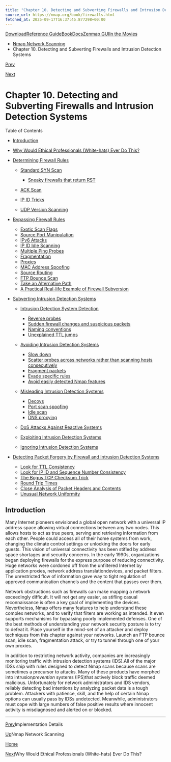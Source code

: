 ```yaml
---
title: "Chapter 10. Detecting and Subverting Firewalls and Intrusion Detection Systems | Nmap Network Scanning"
source_url: https://nmap.org/book/firewalls.html
fetched_at: 2025-09-17T16:37:45.877298+00:00
---
```


[Download](https://nmap.org/download.html)[Reference Guide](https://nmap.org/book/man.html)[Book](https://nmap.org/book/)[Docs](https://nmap.org/docs.html)[Zenmap GUI](https://nmap.org/zenmap/)[In the Movies](https://nmap.org/movies/)

* [Nmap Network Scanning](https://nmap.org/book/toc.html)
* Chapter 10. Detecting and Subverting Firewalls and Intrusion Detection Systems

[Prev](https://nmap.org/book/nse-implementation.html)

[Next](https://nmap.org/book/firewalls-ids-justification.html)

Chapter 10. Detecting and Subverting Firewalls and Intrusion Detection Systems
==========

Table of Contents

* [Introduction](https://nmap.org/book/firewalls.html#firewalls-ids-intro)
* [Why Would Ethical Professionals (White-hats) Ever Do This?](https://nmap.org/book/firewalls-ids-justification.html)
* [Determining Firewall Rules](https://nmap.org/book/determining-firewall-rules.html)
  * [Standard SYN Scan](https://nmap.org/book/determining-firewall-rules.html#fw-rules-SYN)
    * [Sneaky firewalls that return RST](https://nmap.org/book/determining-firewall-rules.html#idm45818750620944)

  * [ACK Scan](https://nmap.org/book/determining-firewall-rules.html#defeating-firewalls-ids-ackscan)
  * [IP ID Tricks](https://nmap.org/book/determining-firewall-rules.html#defeating-firewalls-ipid-tricks)
  * [UDP Version Scanning](https://nmap.org/book/determining-firewall-rules.html#fw-udp-vscan)

* [Bypassing Firewall Rules](https://nmap.org/book/firewall-subversion.html)
  * [Exotic Scan Flags](https://nmap.org/book/firewall-subversion.html#fw-exotic-flags)
  * [Source Port Manipulation](https://nmap.org/book/firewall-subversion.html#defeating-firewalls-source-port)
  * [IPv6 Attacks](https://nmap.org/book/firewall-subversion.html#defeating-firewalls-ipv6)
  * [IP ID Idle Scanning](https://nmap.org/book/firewall-subversion.html#fw-ipid-scanning)
  * [Multiple Ping Probes](https://nmap.org/book/firewall-subversion.html#fw-multi-pings)
  * [Fragmentation](https://nmap.org/book/firewall-subversion.html#defeating-firewalls-fragmentation)
  * [Proxies](https://nmap.org/book/firewall-subversion.html#fw-proxies)
  * [MAC Address Spoofing](https://nmap.org/book/firewall-subversion.html#defeating-firewalls-mac-spoofing)
  * [Source Routing](https://nmap.org/book/firewall-subversion.html#fw-src-routing)
  * [FTP Bounce Scan](https://nmap.org/book/firewall-subversion.html#fw-ftp-bounce)
  * [Take an Alternative Path](https://nmap.org/book/firewall-subversion.html#fw-alternative-path)
  * [A Practical Real-life Example of Firewall Subversion](https://nmap.org/book/firewall-subversion.html#fw-subversion-example)

* [Subverting Intrusion Detection Systems](https://nmap.org/book/subvert-ids.html)
  * [Intrusion Detection System Detection](https://nmap.org/book/subvert-ids.html#subvert-ids-detection)
    * [Reverse probes](https://nmap.org/book/subvert-ids.html#idm45818750307872)
    * [Sudden firewall changes and suspicious packets](https://nmap.org/book/subvert-ids.html#idm45818750295184)
    * [Naming conventions](https://nmap.org/book/subvert-ids.html#idm45818750289904)
    * [Unexplained TTL jumps](https://nmap.org/book/subvert-ids.html#idm45818750282560)

  * [Avoiding Intrusion Detection Systems](https://nmap.org/book/subvert-ids.html#avoid-ids)
    * [Slow down](https://nmap.org/book/subvert-ids.html#idm45818750255776)
    * [Scatter probes across networks rather than scanning hosts consecutively](https://nmap.org/book/subvert-ids.html#idm45818750216416)
    * [Fragment packets](https://nmap.org/book/subvert-ids.html#idm45818750204336)
    * [Evade specific rules](https://nmap.org/book/subvert-ids.html#idm45818750200880)
    * [Avoid easily detected Nmap features](https://nmap.org/book/subvert-ids.html#idm45818750183520)

  * [Misleading Intrusion Detection Systems](https://nmap.org/book/subvert-ids.html#misleading-ids)
    * [Decoys](https://nmap.org/book/subvert-ids.html#defeating-firewalls-decoys)
    * [Port scan spoofing](https://nmap.org/book/subvert-ids.html#defeating-firewalls-port-scan-spoofing)
    * [Idle scan](https://nmap.org/book/subvert-ids.html#idm45818750147184)
    * [DNS proxying](https://nmap.org/book/subvert-ids.html#defeating-firewalls-dns-proxy)

  * [DoS Attacks Against Reactive Systems](https://nmap.org/book/subvert-ids.html#defeating-ids-dos-attack)
  * [Exploiting Intrusion Detection Systems](https://nmap.org/book/subvert-ids.html#exploit-ids)
  * [Ignoring Intrusion Detection Systems](https://nmap.org/book/subvert-ids.html#ignore-ids)

* [Detecting Packet Forgery by Firewall and Intrusion Detection Systems](https://nmap.org/book/firewall-ids-packet-forgery.html)
  * [Look for TTL Consistency](https://nmap.org/book/firewall-ids-packet-forgery.html#ttl-consistency)
  * [Look for IP ID and Sequence Number Consistency](https://nmap.org/book/firewall-ids-packet-forgery.html#ipid-seqnum-consistency)
  * [The Bogus TCP Checksum Trick](https://nmap.org/book/firewall-ids-packet-forgery.html#bogus-tcp-cksum)
  * [Round Trip Times](https://nmap.org/book/firewall-ids-packet-forgery.html#fw-rtt)
  * [Close Analysis of Packet Headers and Contents](https://nmap.org/book/firewall-ids-packet-forgery.html#fw-pkt-headers)
  * [Unusual Network Uniformity](https://nmap.org/book/firewall-ids-packet-forgery.html#fw-net-uniformity)

[]()

Introduction[]()
----------

Many Internet pioneers envisioned a global open network with a
universal IP address space allowing virtual connections between any
two nodes. This allows hosts to act as true peers, serving and
retrieving information from each other. People could access all of
their home systems from work, changing the climate control settings or
unlocking the doors for early guests. This vision of universal
connectivity has been stifled by address space shortages and security
concerns. In the early 1990s, organizations began deploying
firewalls for the express purpose of reducing connectivity. Huge
networks were cordoned off from the unfiltered Internet by application
proxies,
network address translation[]()devices, and packet filters. The
unrestricted flow of information gave way to tight regulation of
approved communication channels and the content that passes over
them.

Network obstructions such as firewalls can make mapping a
network exceedingly difficult. It will not get any easier, as
stifling casual reconnaissance is often a key goal of implementing the
devices. Nevertheless, Nmap offers many features to help understand these
complex networks, and to verify that filters are working as intended.
It even supports mechanisms for bypassing poorly implemented
defenses. One of the best methods of understanding your
network security posture is to try to defeat it. Place yourself in
the mind-set of an attacker and deploy techniques from this chapter
against your networks. Launch an FTP bounce scan, idle scan,
fragmentation attack, or try to tunnel through one of your own
proxies.

In addition to restricting network activity, companies are
increasingly monitoring traffic with intrusion detection systems
(IDS).[]()All of the major IDSs ship with rules designed to detect Nmap
scans because scans are sometimes a precursor to attacks. Many of
these products have morphed into intrusion*prevention* systems
(IPS)[]()that actively block
traffic deemed malicious. Unfortunately for network administrators
and IDS vendors, reliably detecting bad intentions by analyzing packet
data is a tough problem. Attackers with patience, skill, and the help
of certain Nmap options can usually pass by IDSs undetected.
Meanwhile, administrators must cope with large numbers of false
positive results where innocent activity is misdiagnosed and alerted
on or blocked.

---

[Prev](https://nmap.org/book/nse-implementation.html)Implementation Details

[Up](https://nmap.org/book/toc.html)Nmap Network Scanning

[Home](https://nmap.org/book/toc.html)

[Next](https://nmap.org/book/firewalls-ids-justification.html)Why Would Ethical Professionals (White-hats) Ever Do This?